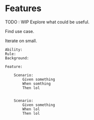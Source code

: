 # Features

TODO : WIP
Explore what could be useful.

Find use case.

Iterate on small.

```gherkin
Ability:
Rule: 
Background:

Feature:
    
    Scenario:
        Given something
        When somthing 
        Then lol


    Scenario:
        Given something
        When lol
        Then lol 

```

